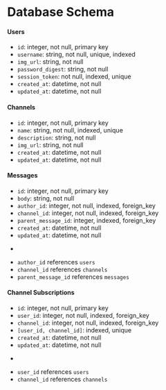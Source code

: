 # Database Schema

#### Users

* ```id```: integer, not null, primary key
* ```username```: string, not null, unique, indexed
* ```img_url```: string, not null
* ```password_digest```: string, not null
* ```session_token```: not null, indexed, unique
* ```created_at```: datetime, not null
* ```updated_at```: datetime, not null

#### Channels
* ```id```: integer, not null, primary key
* ```name```: string, not null, indexed, unique
* ```description```: string, not null
* ```img_url```: string, not null
* ```created_at```: datetime, not null
* ```updated_at```: datetime, not null

#### Messages
* ```id```: integer, not null, primary key
* ```body```: string, not null
* ```author_id```: integer, not null, indexed, foreign_key
* ```channel_id```: integer, not null, indexed, foreign_key
* ```parent_message_id```: integer, indexed, foreign_key
* ```created_at```: datetime, not null
* ```updated_at```: datetime, not null

-

* ```author_id``` references ```users```
* ```channel_id``` references ```channels```
* ```parent_message_id``` references ```messages```

#### Channel Subscriptions
* ```id```: integer, not null, primary key
* ```user_id```: integer, not null, indexed, foreign_key
* ```channel_id```: integer, not null, indexed, foreign_key
* ```[user_id, channel_id]```: indexed, unique
* ```created_at```: datetime, not null
* ```updated_at```: datetime, not null

-

* ```user_id``` references ```users```
* ```channel_id``` references ```channels```
